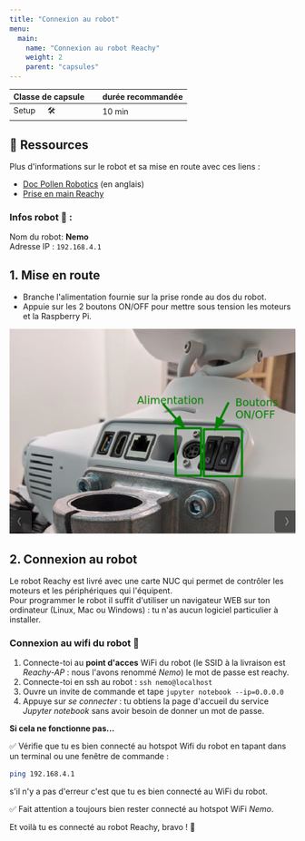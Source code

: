```yaml
---
title: "Connexion au robot"
menu:
  main:
    name: "Connexion au robot Reachy"
    weight: 2
    parent: "capsules"
---
```


| Classe de capsule  | &emsp; durée recommandée |
|:-------------------|:------------------|
| Setup  &emsp;  🛠️  |&emsp; 10 min      |


## 📗 Ressources

Plus d'informations sur le robot et sa mise en route avec ces liens :  
- [Doc Pollen Robotics](https://pollen-robotics.github.io/reachy-2019-docs/docs/getting-started/)  (en anglais)
- [Prise en main Reachy](https://github.com/ta18/Reachy_Nautilus/blob/main/Prise%20en%20main.md)

  
### **Infos robot 🤖** : 
Nom du robot: **Nemo**  
Adresse IP : `192.168.4.1` 

## 1. Mise en route 

* Branche l'alimentation fournie sur la prise ronde au dos du robot.
* Appuie sur les 2 boutons ON/OFF pour mettre sous tension les moteurs et la Raspberry Pi.

![Dos du robot](img/back.png)

## 2. Connexion au robot

Le robot Reachy est livré avec une carte NUC qui permet de contrôler les moteurs et les périphériques qui l'équipent.<br>
Pour programmer le robot il suffit d'utiliser un navigateur WEB sur ton ordinateur (Linux, Mac ou Windows) : tu n'as aucun logiciel particulier à installer. 

### Connexion au wifi du robot 📶

1. Connecte-toi au **point d'acces** WiFi du robot (le SSID à la livraison est _Reachy-AP_ : nous l'avons renommé _Nemo_) le mot de passe est reachy.
2. Connecte-toi en ssh au robot : `ssh nemo@localhost` 
3. Ouvre un invite de commande et tape `jupyter notebook --ip=0.0.0.0`
4. Appuye sur *se connecter* : tu obtiens la page d'accueil du service *Jupyter notebook* sans avoir besoin de donner un mot de passe.

**Si cela ne fonctionne pas...** 

✅ Vérifie que tu es bien connecté au hotspot Wifi du robot en tapant dans un terminal ou une fenêtre de commande :

```bash
ping 192.168.4.1
```
 s'il n'y a pas d'erreur c'est que tu es bien connecté au WiFi du robot.

✅ Fait attention a toujours bien rester connecté au hotspot WiFi _Nemo_. 

Et voilà tu es connecté au robot Reachy, bravo ! 🎉


